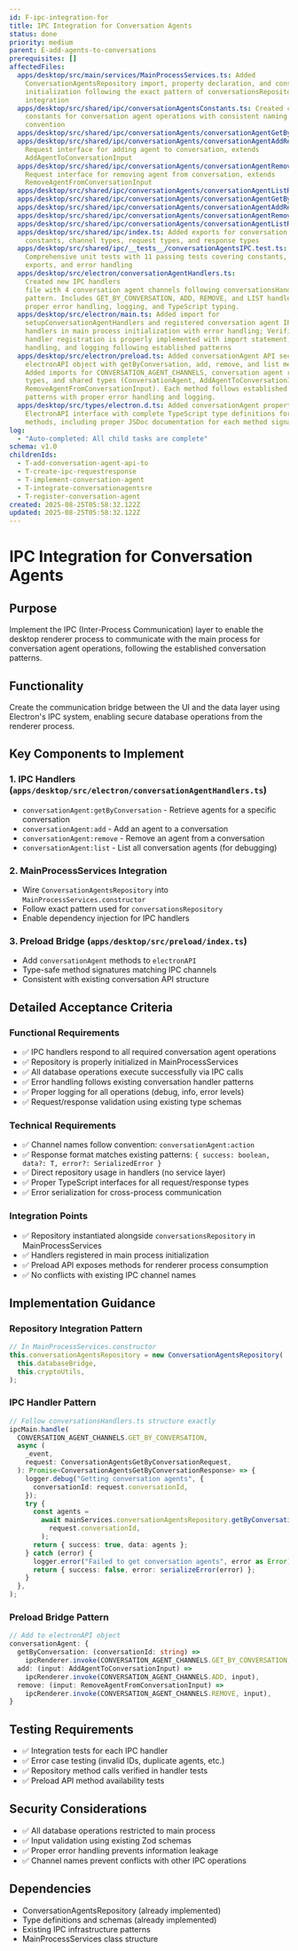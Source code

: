 ```yaml
---
id: F-ipc-integration-for
title: IPC Integration for Conversation Agents
status: done
priority: medium
parent: E-add-agents-to-conversations
prerequisites: []
affectedFiles:
  apps/desktop/src/main/services/MainProcessServices.ts: Added
    ConversationAgentsRepository import, property declaration, and constructor
    initialization following the exact pattern of conversationsRepository
    integration
  apps/desktop/src/shared/ipc/conversationAgentsConstants.ts: Created channel
    constants for conversation agent operations with consistent naming
    convention
  apps/desktop/src/shared/ipc/conversationAgents/conversationAgentGetByConversationRequest.ts: Request interface for getting agents by conversation ID
  apps/desktop/src/shared/ipc/conversationAgents/conversationAgentAddRequest.ts:
    Request interface for adding agent to conversation, extends
    AddAgentToConversationInput
  apps/desktop/src/shared/ipc/conversationAgents/conversationAgentRemoveRequest.ts:
    Request interface for removing agent from conversation, extends
    RemoveAgentFromConversationInput
  apps/desktop/src/shared/ipc/conversationAgents/conversationAgentListRequest.ts: Request interface for listing all conversation agents (debugging)
  apps/desktop/src/shared/ipc/conversationAgents/conversationAgentGetByConversationResponse.ts: Response interface returning array of ConversationAgent
  apps/desktop/src/shared/ipc/conversationAgents/conversationAgentAddResponse.ts: Response interface returning created ConversationAgent
  apps/desktop/src/shared/ipc/conversationAgents/conversationAgentRemoveResponse.ts: Response interface returning boolean success indicator
  apps/desktop/src/shared/ipc/conversationAgents/conversationAgentListResponse.ts: Response interface returning array of all ConversationAgent (debugging)
  apps/desktop/src/shared/ipc/index.ts: Added exports for conversation agent
    constants, channel types, request types, and response types
  apps/desktop/src/shared/ipc/__tests__/conversationAgentsIPC.test.ts:
    Comprehensive unit tests with 11 passing tests covering constants, types,
    exports, and error handling
  apps/desktop/src/electron/conversationAgentHandlers.ts:
    Created new IPC handlers
    file with 4 conversation agent channels following conversationsHandlers.ts
    pattern. Includes GET_BY_CONVERSATION, ADD, REMOVE, and LIST handlers with
    proper error handling, logging, and TypeScript typing.
  apps/desktop/src/electron/main.ts: Added import for
    setupConversationAgentHandlers and registered conversation agent IPC
    handlers in main process initialization with error handling; Verified
    handler registration is properly implemented with import statement, error
    handling, and logging following established patterns
  apps/desktop/src/electron/preload.ts: Added conversationAgent API section to
    electronAPI object with getByConversation, add, remove, and list methods.
    Added imports for CONVERSATION_AGENT_CHANNELS, conversation agent response
    types, and shared types (ConversationAgent, AddAgentToConversationInput,
    RemoveAgentFromConversationInput). Each method follows established IPC
    patterns with proper error handling and logging.
  apps/desktop/src/types/electron.d.ts: Added conversationAgent property to
    ElectronAPI interface with complete TypeScript type definitions for all four
    methods, including proper JSDoc documentation for each method signature.
log:
  - "Auto-completed: All child tasks are complete"
schema: v1.0
childrenIds:
  - T-add-conversation-agent-api-to
  - T-create-ipc-requestresponse
  - T-implement-conversation-agent
  - T-integrate-conversationagentsre
  - T-register-conversation-agent
created: 2025-08-25T05:58:32.122Z
updated: 2025-08-25T05:58:32.122Z
---
```


# IPC Integration for Conversation Agents

## Purpose

Implement the IPC (Inter-Process Communication) layer to enable the desktop renderer process to communicate with the main process for conversation agent operations, following the established conversation patterns.

## Functionality

Create the communication bridge between the UI and the data layer using Electron's IPC system, enabling secure database operations from the renderer process.

## Key Components to Implement

### 1. IPC Handlers (`apps/desktop/src/electron/conversationAgentHandlers.ts`)

- `conversationAgent:getByConversation` - Retrieve agents for a specific conversation
- `conversationAgent:add` - Add an agent to a conversation
- `conversationAgent:remove` - Remove an agent from a conversation
- `conversationAgent:list` - List all conversation agents (for debugging)

### 2. MainProcessServices Integration

- Wire `ConversationAgentsRepository` into `MainProcessServices.constructor`
- Follow exact pattern used for `conversationsRepository`
- Enable dependency injection for IPC handlers

### 3. Preload Bridge (`apps/desktop/src/preload/index.ts`)

- Add `conversationAgent` methods to `electronAPI`
- Type-safe method signatures matching IPC channels
- Consistent with existing conversation API structure

## Detailed Acceptance Criteria

### Functional Requirements

- ✅ IPC handlers respond to all required conversation agent operations
- ✅ Repository is properly initialized in MainProcessServices
- ✅ All database operations execute successfully via IPC calls
- ✅ Error handling follows existing conversation handler patterns
- ✅ Proper logging for all operations (debug, info, error levels)
- ✅ Request/response validation using existing type schemas

### Technical Requirements

- ✅ Channel names follow convention: `conversationAgent:action`
- ✅ Response format matches existing patterns: `{ success: boolean, data?: T, error?: SerializedError }`
- ✅ Direct repository usage in handlers (no service layer)
- ✅ Proper TypeScript interfaces for all request/response types
- ✅ Error serialization for cross-process communication

### Integration Points

- ✅ Repository instantiated alongside `conversationsRepository` in MainProcessServices
- ✅ Handlers registered in main process initialization
- ✅ Preload API exposes methods for renderer process consumption
- ✅ No conflicts with existing IPC channel names

## Implementation Guidance

### Repository Integration Pattern

```typescript
// In MainProcessServices.constructor
this.conversationAgentsRepository = new ConversationAgentsRepository(
  this.databaseBridge,
  this.cryptoUtils,
);
```

### IPC Handler Pattern

```typescript
// Follow conversationsHandlers.ts structure exactly
ipcMain.handle(
  CONVERSATION_AGENT_CHANNELS.GET_BY_CONVERSATION,
  async (
    _event,
    request: ConversationAgentsGetByConversationRequest,
  ): Promise<ConversationAgentsGetByConversationResponse> => {
    logger.debug("Getting conversation agents", {
      conversationId: request.conversationId,
    });
    try {
      const agents =
        await mainServices.conversationAgentsRepository.getByConversation(
          request.conversationId,
        );
      return { success: true, data: agents };
    } catch (error) {
      logger.error("Failed to get conversation agents", error as Error);
      return { success: false, error: serializeError(error) };
    }
  },
);
```

### Preload Bridge Pattern

```typescript
// Add to electronAPI object
conversationAgent: {
  getByConversation: (conversationId: string) =>
    ipcRenderer.invoke(CONVERSATION_AGENT_CHANNELS.GET_BY_CONVERSATION, { conversationId }),
  add: (input: AddAgentToConversationInput) =>
    ipcRenderer.invoke(CONVERSATION_AGENT_CHANNELS.ADD, input),
  remove: (input: RemoveAgentFromConversationInput) =>
    ipcRenderer.invoke(CONVERSATION_AGENT_CHANNELS.REMOVE, input),
}
```

## Testing Requirements

- ✅ Integration tests for each IPC handler
- ✅ Error case testing (invalid IDs, duplicate agents, etc.)
- ✅ Repository method calls verified in handler tests
- ✅ Preload API method availability tests

## Security Considerations

- ✅ All database operations restricted to main process
- ✅ Input validation using existing Zod schemas
- ✅ Proper error handling prevents information leakage
- ✅ Channel names prevent conflicts with other IPC operations

## Dependencies

- ConversationAgentsRepository (already implemented)
- Type definitions and schemas (already implemented)
- Existing IPC infrastructure patterns
- MainProcessServices class structure
